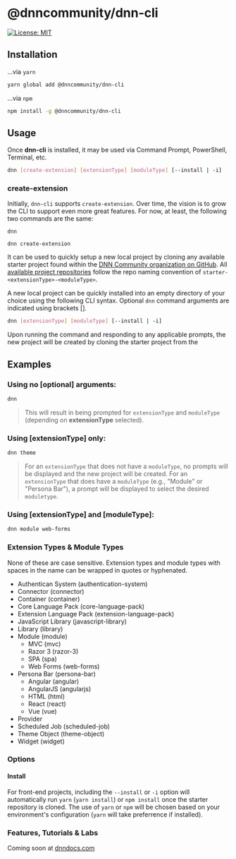 # @dnncommunity/dnn-cli

[![License: MIT](https://img.shields.io/badge/LICENSE-MIT-informational.svg)](https://opensource.org/licenses/MIT)


## Installation

...via `yarn`

``` sh
yarn global add @dnncommunity/dnn-cli
```

...via `npm`

``` sh
npm install -g @dnncommunity/dnn-cli
```

## Usage

Once **dnn-cli** is installed, it may be used via Command Prompt, PowerShell, Terminal, etc.

``` sh
dnn [create-extension] [extensionType] [moduleType] [--install | -i]
```

### create-extension
Initially, `dnn-cli` supports `create-extension`.  Over time, the vision is to grow the CLI to support even more great features.  For now, at least, the following two commands are the same:

```
dnn
```

```
dnn create-extension
``` 

It can be used to quickly setup a new local project by cloning any available starter project found within the [DNN Community organization on GitHub](https://github.com/DNNCommunity).  All [available project repositories](https://github.com/DNNCommunity?q=starter-&type=&language=) follow the repo naming convention of `starter-<extensionType>-<moduleType>`. 

A new local project can be quickly installed into an empty directory of your choice using the following CLI syntax. Optional `dnn` command arguments are indicated using brackets [].

``` sh
dnn [extensionType] [moduleType] [--install | -i]
```

Upon running the command and responding to any applicable prompts, the new project will be created by cloning the starter project from the 

## Examples

### Using no [optional] arguments:

``` sh
dnn
```

> This will result in being prompted for `extensionType` and `moduleType` (depending on **extensionType** selected).

### Using [extensionType] only:

``` sh
dnn theme
```

> For an `extensionType` that does not have a `moduleType`, no prompts will be displayed and the new project will be created. For an `extensionType` that does have a `moduleType` (e.g., "Module" or "Persona Bar"), a prompt will be displayed to select the desired `moduletype`.

### Using [extensionType] and [moduleType]:

``` sh
dnn module web-forms
```

### Extension Types & Module Types
None of these are case sensitive. Extension types and module types with spaces in the name can be wrapped in quotes or hyphenated.

* Authentican System (authentication-system)
* Connector (connector)
* Container (container)
* Core Language Pack (core-language-pack)
* Extension Language Pack (extension-language-pack)
* JavaScript Library (javascript-library)
* Library (library)
* Module (module)
    * MVC (mvc)
    * Razor 3 (razor-3)
    * SPA (spa)
    * Web Forms (web-forms)
* Persona Bar (persona-bar)
    * Angular (angular)
    * AngularJS (angularjs)
    * HTML (html)
    * React (react)
    * Vue (vue)
* Provider
* Scheduled Job (scheduled-job)
* Theme Object (theme-object)
* Widget (widget)

### Options

#### Install
For front-end projects, including the `--install` or `-i` option will automatically run `yarn` (`yarn install`) or `npm install` once the starter repository is cloned. The use of `yarn` or `npm` will be chosen based on your environment's configuration (`yarn` will take preferrence if installed).

### Features, Tutorials & Labs

Coming soon at [dnndocs.com](https://dnndocs.com)